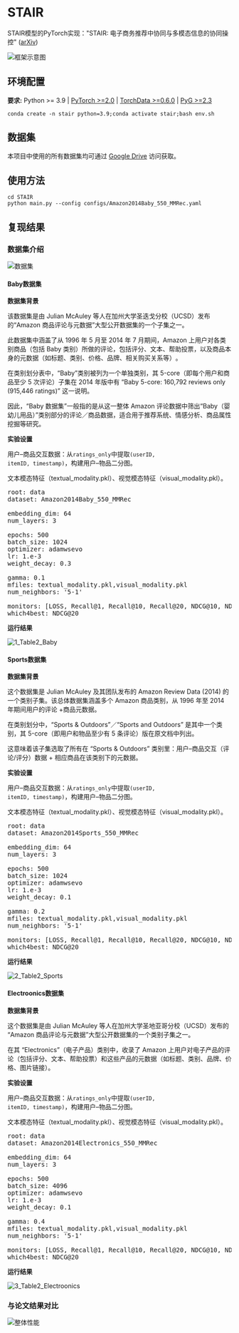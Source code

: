 # STAIR

STAIR模型的PyTorch实现："STAIR: 电子商务推荐中协同与多模态信息的协同操控" ([arXiv](http://arxiv.org/abs/2412.11729))

![框架示意图](./images/framework.png) 

## 环境配置

**要求:** Python >= 3.9 | [PyTorch >=2.0](https://pytorch.org/) | [TorchData >=0.6.0](https://github.com/pytorch/data) | [PyG >=2.3](https://pytorch-geometric.readthedocs.io/en/latest/notes/installation.html#)

    conda create -n stair python=3.9;conda activate stair;bash env.sh

## 数据集

本项目中使用的所有数据集均可通过 [Google Drive](https://drive.google.com/drive/folders/1fs_UqERiRkATh_P06NoxNvf1i_j8MOHk?usp=sharing) 访问获取。

## 使用方法
  
    cd STAIR
    python main.py --config configs/Amazon2014Baby_550_MMRec.yaml

## 复现结果

### 数据集介绍

![数据集](./images/数据集.png)

#### Baby数据集

**数据集背景**

该数据集是由 Julian McAuley 等人在加州大学圣迭戈分校（UCSD）发布的“Amazon 商品评论与元数据”大型公开数据集的一个子集之一。

此数据集中涵盖了从 1996 年 5 月至 2014 年 7 月期间，Amazon 上用户对各类别商品（包括 Baby 类别）所做的评论，包括评分、文本、帮助投票，以及商品本身的元数据（如标题、类别、价格、品牌、相关购买关系等）｡

在类别划分表中，“Baby”类别被列为一个单独类别，其 5-core（即每个用户和商品至少 5 次评论）子集在 2014 年版中有 “Baby 5-core: 160,792 reviews only (915,446 ratings)” 这一说明。

因此，“Baby 数据集”一般指的是从这一整体 Amazon 评论数据中筛出“Baby（婴幼儿用品）”类别部分的评论／商品数据，适合用于推荐系统、情感分析、商品属性挖掘等研究。

**实验设置**

用户–商品交互数据：从<code>ratings_only</code>中提取<code>(userID, itemID, timestamp)</code>，构建用户–物品二分图。

文本模态特征（textual_modality.pkl）、视觉模态特征（visual_modality.pkl）。

<pre>root: data
dataset: Amazon2014Baby_550_MMRec

embedding_dim: 64
num_layers: 3

epochs: 500
batch_size: 1024
optimizer: adamwsevo
lr: 1.e-3
weight_decay: 0.3

gamma: 0.1
mfiles: textual_modality.pkl,visual_modality.pkl
num_neighbors: '5-1'

monitors: [LOSS, Recall@1, Recall@10, Recall@20, NDCG@10, NDCG@20]
which4best: NDCG@20</pre>

**运行结果**

![1_Table2_Baby](./复现结果/1_Table2_Baby.png)

#### Sports数据集

**数据集背景**

这个数据集是 Julian McAuley 及其团队发布的 Amazon Review Data (2014) 的一个类别子集。该总体数据集涵盖多个 Amazon 商品类别，从 1996 年至 2014 年期间用户的评论 +商品元数据。

在类别划分中，“Sports & Outdoors”／“Sports and Outdoors” 是其中一个类别，其 5-core（即用户和物品至少有 5 条评论）版在原文档中列出。

这意味着该子集选取了所有在 “Sports & Outdoors” 类别里：用户–商品交互（评论/评分）数据 + 相应商品在该类别下的元数据。

**实验设置**

用户–商品交互数据：从<code>ratings_only</code>中提取<code>(userID, itemID, timestamp)</code>，构建用户–物品二分图。

文本模态特征（textual_modality.pkl）、视觉模态特征（visual_modality.pkl）。

<pre>root: data
dataset: Amazon2014Sports_550_MMRec

embedding_dim: 64
num_layers: 3

epochs: 500
batch_size: 1024
optimizer: adamwsevo
lr: 1.e-3
weight_decay: 0.1

gamma: 0.2
mfiles: textual_modality.pkl,visual_modality.pkl
num_neighbors: '5-1'

monitors: [LOSS, Recall@1, Recall@10, Recall@20, NDCG@10, NDCG@20]
which4best: NDCG@20</pre>

**运行结果**

![2_Table2_Sports](./复现结果/2_Table2_Sports.png)

#### Electroonics数据集

**数据集背景**

这个数据集是由 Julian McAuley 等人在加州大学圣地亚哥分校（UCSD）发布的 “Amazon 商品评论与元数据”大型公开数据集的一个类别子集之一。

在其 “Electronics”（电子产品）类别中，收录了 Amazon 上用户对电子产品的评论（包括评分、文本、帮助投票）和这些产品的元数据（如标题、类别、品牌、价格、图片链接）。

**实验设置**

用户–商品交互数据：从<code>ratings_only</code>中提取<code>(userID, itemID, timestamp)</code>，构建用户–物品二分图。

文本模态特征（textual_modality.pkl）、视觉模态特征（visual_modality.pkl）。

<pre>root: data
dataset: Amazon2014Electronics_550_MMRec

embedding_dim: 64
num_layers: 3

epochs: 500
batch_size: 4096
optimizer: adamwsevo
lr: 1.e-3
weight_decay: 0.1

gamma: 0.4
mfiles: textual_modality.pkl,visual_modality.pkl
num_neighbors: '5-1'

monitors: [LOSS, Recall@1, Recall@10, Recall@20, NDCG@10, NDCG@20]
which4best: NDCG@20</pre>

**运行结果**

![3_Table2_Electroonics](./复现结果/3_Table2_Electroonics.png)

### 与论文结果对比

![整体性能](./复现结果/整体性能.png)